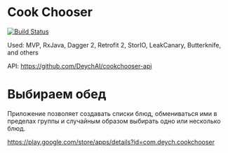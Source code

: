 # Cook Chooser

[![Build Status](https://travis-ci.org/DeychAI/cookchooser.svg?branch=master)](https://travis-ci.org/DeychAI/cookchooser)


Used: MVP, RxJava, Dagger 2, Retrofit 2, StorIO, LeakCanary, Butterknife, and others

API: https://github.com/DeychAI/cookchooser-api


# Выбираем обед
Приложение позволяет создавать списки блюд, обмениваться ими в пределах группы и случайным образом выбирать одно или несколько блюд.

https://play.google.com/store/apps/details?id=com.deych.cookchooser
